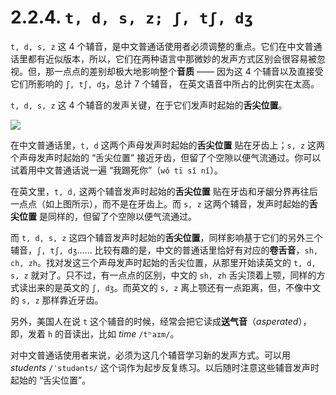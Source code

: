 # 2.2.4. `t, d, s, z; ʃ, tʃ, dʒ`

`t, d, s, z` 这 4 个辅音，是中文普通话使用者必须调整的重点。它们在中文普通话里都有近似版本，所以，它们在两种语言中那微妙的发声方式区别会很容易被忽视。但，那一点点的差别却极大地影响整个**音质** —— 因为这 4 个辅音以及直接受它们所影响的 `ʃ, tʃ, dʒ`，总计 7 个辅音， 在英文语音中所占的比例实在太高。

`t, d, s, z` 这 4 个辅音的发声关键，在于它们发声时起始的**舌尖位置**。

<img src="/images/speech-tract-tdsz.svg" class="themed" />

在中文普通话里，`t, d` 这两个声母发声时起始的**舌尖位置** 贴在牙齿上；`s, z` 这两个声母发声时起始的 “舌尖位置” 接近牙齿，但留了个空隙以便气流通过。你可以试着用中文普通话说一遍 “我踢死你”（`wǒ tī sǐ nǐ`<span class="speak-word-inline" data-audio-uk="/audios/我踢死你-zh-cn-male.mp3"></span>）。

在英文里，`t, d,` 这两个辅音发声时起始的**舌尖位置** 贴在牙齿和牙龈分界再往后一点点（如上图所示），而不是在牙齿上。而 `s, z` 这两个辅音，发声时起始的**舌尖位置** 是同样的，但留了个空隙以便气流通过。

而 `t, d, s, z` 这四个辅音发声时起始的**舌尖位置**，同样影响基于它们的另外三个辅音，`ʃ, tʃ, dʒ`…… 比较有趣的是，中文的普通话里恰好有对应的**卷舌音**，`sh, ch, zh`。找对发这三个声母发声时起始的舌尖位置，从那里开始读英文的 `t, d, s, z` 就对了。只不过，有一点点的区别，中文的 `sh, zh` 舌尖顶着上颚，同样的方式读出来的是英文的 `ʃ, dʒ`。而英文的 `s, z` 离上颚还有一点距离，但，不像中文的 `s, z` 那样靠近牙齿。

另外，美国人在说 `t` 这个辅音的时候，经常会把它读成**送气音**（*asperated*），即，发着 `h` 的音读出，比如 *time* `/tʰaɪm/`<span class="speak-word-inline" data-audio-uk="/audios/time-uk.mp3" data-audio-us="/audios/time-us.mp3"></span>。

对中文普通话使用者来说，必须为这几个辅音学习新的发声方式。可以用 *students* `/ˈstudənts/` <span class="speak-word-inline" data-audio-uk="/audios/students-uk.mp3" data-audio-us="/audios/students-us.mp3"></span> 这个词作为起步反复练习。以后随时注意这些辅音发声时起始的 “舌尖位置”。